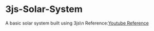 ﻿# 3js-Solar-System

A basic solar system built using 3js\n
Reference:[Youtube Reference](https://youtu.be/UMqNHi1GDAE?si=50DRiMsa5Onq3TnE)
